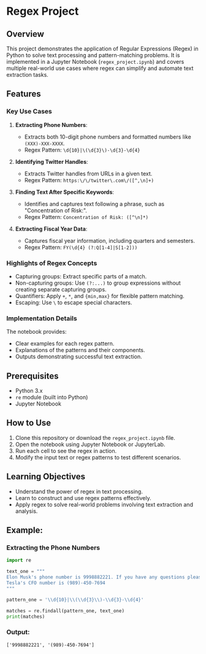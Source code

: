 # Regex Project

## Overview
This project demonstrates the application of Regular Expressions (Regex) in Python to solve text processing and pattern-matching problems. It is implemented in a Jupyter Notebook (`regex_project.ipynb`) and covers multiple real-world use cases where regex can simplify and automate text extraction tasks.

## Features

### Key Use Cases
1. **Extracting Phone Numbers**:
   - Extracts both 10-digit phone numbers and formatted numbers like `(XXX)-XXX-XXXX`.
   - Regex Pattern: `\d{10}|\(\d{3}\)-\d{3}-\d{4}`

2. **Identifying Twitter Handles**:
   - Extracts Twitter handles from URLs in a given text.
   - Regex Pattern: `https:\/\/twitter\.com\/([^,\n]+)`

3. **Finding Text After Specific Keywords**:
   - Identifies and captures text following a phrase, such as "Concentration of Risk:".
   - Regex Pattern: `Concentration of Risk: ([^\n]*)`

4. **Extracting Fiscal Year Data**:
   - Captures fiscal year information, including quarters and semesters.
   - Regex Pattern: `FY(\d{4} (?:Q[1-4]|S[1-2]))`

### Highlights of Regex Concepts
- Capturing groups: Extract specific parts of a match.
- Non-capturing groups: Use `(?:...)` to group expressions without creating separate capturing groups.
- Quantifiers: Apply `+`, `*`, and `{min,max}` for flexible pattern matching.
- Escaping: Use `\` to escape special characters.

### Implementation Details
The notebook provides:
- Clear examples for each regex pattern.
- Explanations of the patterns and their components.
- Outputs demonstrating successful text extraction.

## Prerequisites
- Python 3.x
- `re` module (built into Python)
- Jupyter Notebook

## How to Use
1. Clone this repository or download the `regex_project.ipynb` file.
2. Open the notebook using Jupyter Notebook or JupyterLab.
3. Run each cell to see the regex in action.
4. Modify the input text or regex patterns to test different scenarios.

## Learning Objectives
- Understand the power of regex in text processing.
- Learn to construct and use regex patterns effectively.
- Apply regex to solve real-world problems involving text extraction and analysis.

## Example:
### Extracting the Phone Numbers
```python
import re

text_one = """
Elon Musk's phone number is 9998882221. If you have any questions please directly contact him. Tesla's annual revenue is 100 Billion dollars.
Tesla's CFO number is (989)-450-7694
"""

pattern_one = '\\d{10}|\\(\\d{3}\\)-\\d{3}-\\d{4}'

matches = re.findall(pattern_one, text_one)
print(matches)
```

### Output:
```
['9998882221', '(989)-450-7694']
```